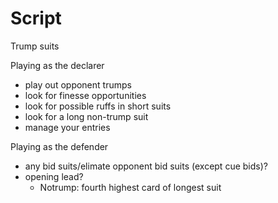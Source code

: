 Script
========

Trump suits

Playing as the declarer
- play out opponent trumps
- look for finesse opportunities
- look for possible ruffs in short suits
- look for a long non-trump suit
- manage your entries


Playing as the defender
- any bid suits/elimate opponent bid suits (except cue bids)?
- opening lead?
	- Notrump: fourth highest card of longest suit
